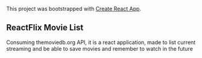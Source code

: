 
This project was bootstrapped with [Create React App](https://github.com/facebook/create-react-app).

## ReactFlix Movie List

Consuming themoviedb.org API, it is a react application, made to list current streaming and be able to save movies and remember to watch in the future
